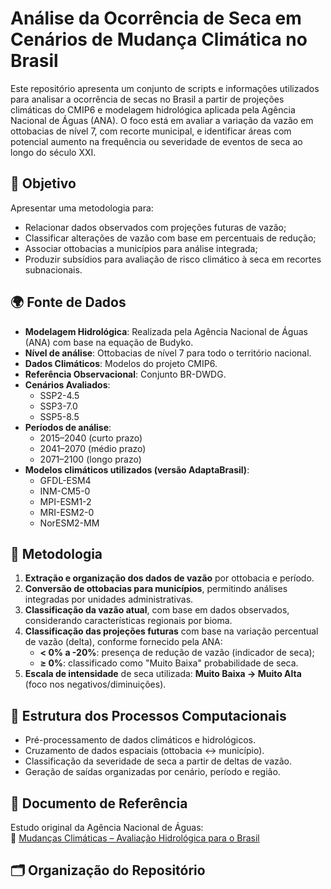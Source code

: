 # Análise da Ocorrência de Seca em Cenários de Mudança Climática no Brasil

Este repositório apresenta um conjunto de scripts e informações utilizados para analisar a ocorrência de secas no Brasil a partir de projeções climáticas do CMIP6 e modelagem hidrológica aplicada pela Agência Nacional de Águas (ANA). O foco está em avaliar a variação da vazão em ottobacias de nível 7, com recorte municipal, e identificar áreas com potencial aumento na frequência ou severidade de eventos de seca ao longo do século XXI.

## 📌 Objetivo

Apresentar uma metodologia para:

- Relacionar dados observados com projeções futuras de vazão;
- Classificar alterações de vazão com base em percentuais de redução;
- Associar ottobacias a municípios para análise integrada;
- Produzir subsídios para avaliação de risco climático à seca em recortes subnacionais.

## 🌍 Fonte de Dados

- **Modelagem Hidrológica**: Realizada pela Agência Nacional de Águas (ANA) com base na equação de Budyko.
- **Nível de análise**: Ottobacias de nível 7 para todo o território nacional.
- **Dados Climáticos**: Modelos do projeto CMIP6.
- **Referência Observacional**: Conjunto BR-DWDG.
- **Cenários Avaliados**:
  - SSP2-4.5
  - SSP3-7.0
  - SSP5-8.5
- **Períodos de análise**:
  - 2015–2040 (curto prazo)
  - 2041–2070 (médio prazo)
  - 2071–2100 (longo prazo)
- **Modelos climáticos utilizados (versão AdaptaBrasil)**:
  - GFDL-ESM4
  - INM-CM5-0
  - MPI-ESM1-2
  - MRI-ESM2-0
  - NorESM2-MM

## 🧮 Metodologia

1. **Extração e organização dos dados de vazão** por ottobacia e período.
2. **Conversão de ottobacias para municípios**, permitindo análises integradas por unidades administrativas.
3. **Classificação da vazão atual**, com base em dados observados, considerando características regionais por bioma.
4. **Classificação das projeções futuras** com base na variação percentual de vazão (delta), conforme fornecido pela ANA:
   - **< 0% a -20%**: presença de redução de vazão (indicador de seca);
   - **≥ 0%**: classificado como "Muito Baixa" probabilidade de seca.
5. **Escala de intensidade** de seca utilizada: **Muito Baixa → Muito Alta** (foco nos negativos/diminuições).

## 🔁 Estrutura dos Processos Computacionais

- Pré-processamento de dados climáticos e hidrológicos.
- Cruzamento de dados espaciais (ottobacia ↔ município).
- Classificação da severidade de seca a partir de deltas de vazão.
- Geração de saídas organizadas por cenário, período e região.

## 📎 Documento de Referência

Estudo original da Agência Nacional de Águas:  
🔗 [Mudanças Climáticas – Avaliação Hidrológica para o Brasil](https://metadados.snirh.gov.br/geonetwork/srv/api/records/31604c98-5bbe-4dc9-845d-998815607b33/attachments/Mudancas_Climaticas_25012024.pdf)

## 🗂 Organização do Repositório

